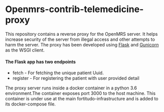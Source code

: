 # Openmrs-contrib-telemedicine-proxy
This repository contains a reverse proxy for the OpenMRS server. It helps increase security of the server from illegal access
and other attempts to harm the server. The proxy has been developed using [Flask](https://flask.palletsprojects.com/en/1.0.x/) 
and [Gunicorn](https://gunicorn.org/) as the WSGI client. 
<br>
#### The Flask app has two endpoints 
- fetch - For fetching the unique patient Uuid.
- register - For registering the patient with user provided detail

The proxy server runs inside a docker container in a python 3.6 environment.The container exposes port 3000 to the host machine.
This container is under use at the main fortitudo-infrastructure and is added to its docker-compose file. 
